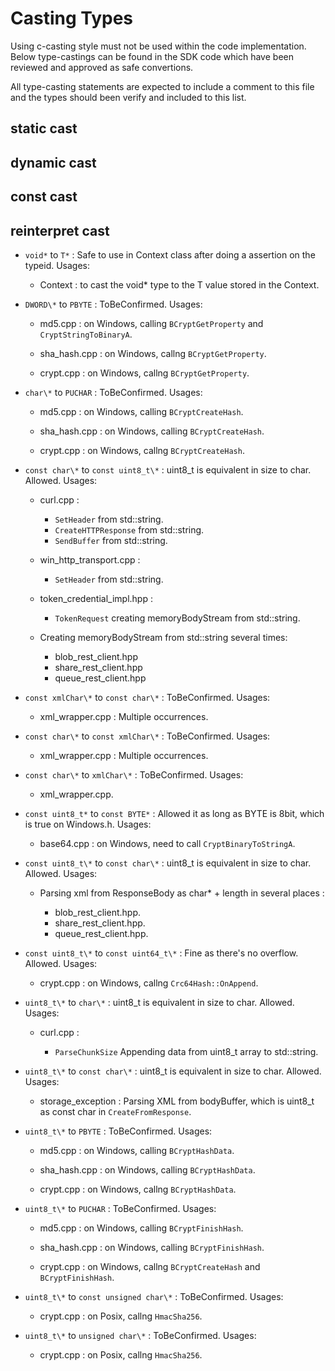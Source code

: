 # Casting Types

Using c-casting style must not be used within the code implementation. Below type-castings can be found in the SDK code which have been reviewed and approved as safe convertions.

All type-casting statements are expected to include a comment to this file and the types should been verify and included to this list.

## static cast

## dynamic cast

## const cast

## reinterpret cast

- `void*` to `T*` : Safe to use in Context class after doing a assertion on the typeid. Usages:

  - Context : to cast the void\* type to the T value stored in the Context.

- `DWORD\*` to `PBYTE` : ToBeConfirmed. Usages:

  - md5.cpp : on Windows, calling `BCryptGetProperty` and `CryptStringToBinaryA`.

  - sha_hash.cpp : on Windows, callng `BCryptGetProperty`.

  - crypt.cpp : on Windows, callng `BCryptGetProperty`.

- `char\*` to `PUCHAR` : ToBeConfirmed. Usages:

  - md5.cpp : on Windows, calling `BCryptCreateHash`.

  - sha_hash.cpp : on Windows, calling `BCryptCreateHash`.

  - crypt.cpp : on Windows, callng `BCryptCreateHash`.

- `const char\*` to `const uint8_t\*` : uint8_t is equivalent in size to char. Allowed. Usages:

  - curl.cpp :

    - `SetHeader` from std::string.
    - `CreateHTTPResponse` from std::string.
    - `SendBuffer` from std::string.

  - win_http_transport.cpp :

    - `SetHeader` from std::string.

  - token_credential_impl.hpp :

    - `TokenRequest` creating memoryBodyStream from std::string.

  - Creating memoryBodyStream from std::string several times:

    - blob_rest_client.hpp
    - share_rest_client.hpp
    - queue_rest_client.hpp

- `const xmlChar\*` to `const char\*` : ToBeConfirmed. Usages:

  - xml_wrapper.cpp : Multiple occurrences.

- `const char\*` to `const xmlChar\*` : ToBeConfirmed. Usages:

  - xml_wrapper.cpp : Multiple occurrences.

- `const char\*` to `xmlChar\*` : ToBeConfirmed. Usages:

  - xml_wrapper.cpp.

- `const uint8_t*` to `const BYTE*` : Allowed it as long as BYTE is 8bit, which is true on Windows.h. Usages:

  - base64.cpp : on Windows, need to call `CryptBinaryToStringA`.

- `const uint8_t\*` to `const char\*` : uint8_t is equivalent in size to char. Allowed. Usages:

  - Parsing xml from ResponseBody as char\* + length in several places :

    - blob_rest_client.hpp.
    - share_rest_client.hpp.
    - queue_rest_client.hpp.

- `const uint8_t\*` to `const uint64_t\*` : Fine as there's no overflow. Allowed. Usages:

  - crypt.cpp : on Windows, callng `Crc64Hash::OnAppend`.

- `uint8_t\*` to `char\*` : uint8_t is equivalent in size to char. Allowed. Usages:

  - curl.cpp :

    - `ParseChunkSize` Appending data from uint8_t array to std::string.

- `uint8_t\*` to `const char\*` : uint8_t is equivalent in size to char. Allowed. Usages:

  - storage_exception : Parsing XML from bodyBuffer, which is uint8_t as const char in `CreateFromResponse`.

- `uint8_t\*` to `PBYTE` : ToBeConfirmed. Usages:

  - md5.cpp : on Windows, calling `BCryptHashData`.

  - sha_hash.cpp : on Windows, calling `BCryptHashData`.

  - crypt.cpp : on Windows, callng `BCryptHashData`.

- `uint8_t\*` to `PUCHAR` : ToBeConfirmed. Usages:

  - md5.cpp : on Windows, calling `BCryptFinishHash`.

  - sha_hash.cpp : on Windows, calling `BCryptFinishHash`.

  - crypt.cpp : on Windows, callng `BCryptCreateHash` and `BCryptFinishHash`.

- `uint8_t\*` to `const unsigned char\*` : ToBeConfirmed. Usages:

  - crypt.cpp : on Posix, callng `HmacSha256`.

- `uint8_t\*` to `unsigned char\*` : ToBeConfirmed. Usages:

  - crypt.cpp : on Posix, callng `HmacSha256`.
